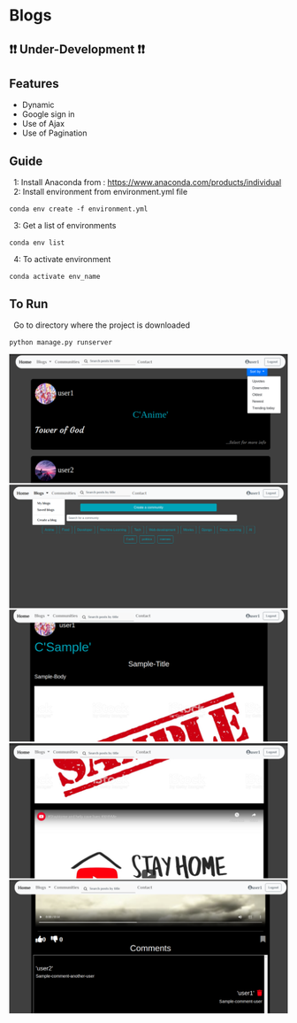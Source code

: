 # Blogs
## :exclamation::exclamation: Under-Development :exclamation::exclamation:
## Features 
* Dynamic
* Google sign in
* Use of Ajax
* Use of Pagination
## Guide
&nbsp; 1: Install Anaconda from : https://www.anaconda.com/products/individual <br />
&nbsp; 2: Install environment from environment.yml file  <br />
```
conda env create -f environment.yml
```
&nbsp; 3: Get a list of environments 
 ``` 
 conda env list 
 ```
&nbsp; 4: To activate environment 
```
conda activate env_name 
```
## To Run 
&nbsp; Go to directory where the project is downloaded
```
python manage.py runserver
```
![](Screenshots/Home.png)
![](Screenshots/Community-list.png)
![](Screenshots/Sample-Post-images.png)
![](Screenshots/Sample-post-youtube.png)
![](Screenshots/Sample-post-comments.png)

